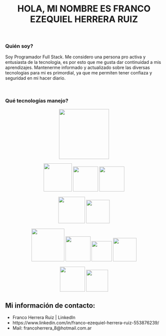 
### <h1 align="center"> HOLA, MI NOMBRE ES FRANCO EZEQUIEL HERRERA RUIZ </h1>
<br/>


### Quién soy? 
<p>Soy Programador Full Stack.
Me considero una persona pro activa y entusiasta de la tecnologia, es por esto que me gusta dar continuidad a mis aprendizajes. Mantenerme informado y actualizado sobre las diversas tecnologias para mi es primordial, ya que me permiten tener confiaza y seguridad en mi hacer diario. 
</p>
<br/>


### Qué tecnologías manejo? 
<p  align="center">
    
 <img width="160"  src="https://www.audero.it/blog/wp-content/uploads/2014/09/front-end-stack.png" > 
 <p/>
 <p  align="center">
 <img width="90"  src="https://www.datocms-assets.com/45470/1631110818-logo-react-js.png"> <img  width="80"  src="https://upload.wikimedia.org/wikipedia/commons/4/49/Redux.png"> <img   width="80"  src="https://1000marcas.net/wp-content/uploads/2021/06/Git-Logo.png">
  <p/>
<p align="center">
 <img  width="85" src="https://www.vectorlogo.zone/logos/nodejs/nodejs-ar21.png"> <img width="75"  src="https://blog.amt.in/wp-content/uploads/2017/12/e16da876-c2fd-4eb8-ae72-4b193c534938-Edited.png">
  <p/>
 <p align="center">
  <img width="105" src="https://upload.wikimedia.org/wikipedia/commons/thumb/9/93/MongoDB_Logo.svg/2560px-MongoDB_Logo.svg.png"> <img width="80" src="https://miro.medium.com/max/648/1*iDvsmUwzZQxJSKdL0xzwIA.png"> <img width="65"  src="https://www.clipartmax.com/png/full/307-3077761_other-technologies-postgresql-logo-png.png">   <img margin-left="20" width="75" src="https://1000marcas.net/wp-content/uploads/2020/11/MySQL-logo.png">
  </p>
  <p align="center">
   <img width="80"  src="https://upload.wikimedia.org/wikipedia/commons/thumb/8/81/LESS_Logo.svg/1200px-LESS_Logo.svg.png"> <img width="70" src="https://encrypted-tbn0.gstatic.com/images?q=tbn:ANd9GcTMd7eiGMX9FwRLC0uJTDewSjw_7_WvCF4ABLdwztLrCnPEXrqW0gG-pH8eT-fYPLlghjY&usqp=CAU">
  </p>
 

 
 


 
 
 
    
    

 
  

<h2>Mi información de contacto:</h2>
  <ul>
    <li>Franco Herrera Ruiz | LinkedIn </li>
    <li>https://www.linkedin.com/in/franco-ezequiel-herrera-ruiz-553876239/</li>
    <li>Mail: francoherrera_8@hotmail.com.ar</li>
    
    
  </ul>
